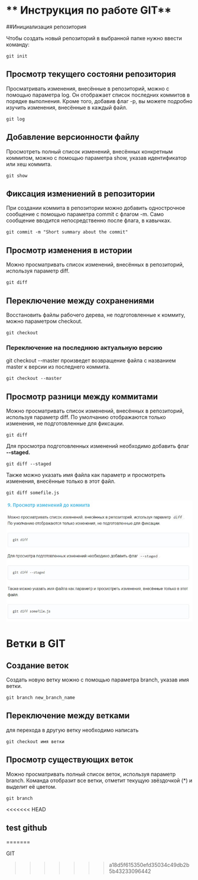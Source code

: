 # ** Инструкция по работе GIT**

##Инициализация репозитория

Чтобы создать новый репозиторий в выбранной папке нужно ввести команду:

    git init

## Просмотр текущего состояни репозитория

Просматривать изменения, внесённые в репозиторий, можно с помощью параметра log. Он отображает список последних коммитов в порядке выполнения. Кроме того, добавив флаг -p, вы можете подробно изучить изменения, внесённые в каждый файл.

    git log

## Добавление версионности файлу

Просмотреть полный список изменений, внесённых конкретным коммитом, можно с помощью параметра show, указав идентификатор или хеш коммита.

    git show

## Фиксация измениений в репозитории

При создании коммита в репозитории можно добавить однострочное сообщение с помощью параметра commit с флагом -m. Само сообщение вводится непосредственно после флага, в кавычках.

    git commit -m "Short summary about the commit"

## Просмотр изменения в истории

Можно просматривать список изменений, внесённых в репозиторий, используя параметр diff.

    git diff

## Переключение между сохранениями

Восстановить файлы рабочего дерева, не подготовленные к коммиту, можно параметром checkout.

    git checkout

### Переключение на последнюю актуальную версию

git checkout --master произведет возвращение файла с названием
master к версии из последнего коммита.

    git checkout --master 

## Просмотр разници между коммитами

Можно просматривать список изменений, внесённых в репозиторий, используя параметр diff. По умолчанию отображаются только изменения, не подготовленные для фиксации.

    git diff

Для просмотра подготовленных изменений необходимо добавить флаг **--staged.**

    git diff --staged

Также можно указать имя файла как параметр и просмотреть изменения, внесённые только в этот файл.

    git diff somefile.js

![image](1.jpg)

# Ветки в GIT

## Создание веток

Создать новую ветку можно с помощью параметра branch, указав имя ветки.

    git branch new_branch_name

## Переключение между ветками

для перехода в другую ветку необходимо написать

    git checkout имя ветки

## Просмотр существующих веток

Можно просматривать полный список веток, используя параметр branch. Команда отобразит все ветки, отметит текущую звёздочкой (*) и выделит её цветом.

    git branch
<<<<<<< HEAD

## test github
=======
    
   GIT
>>>>>>> a18d5f615350efd35034c49db2b5b43233096442
